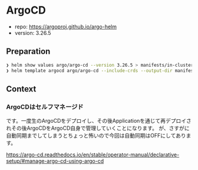 ArgoCD
===

- repo: https://argoproj.github.io/argo-helm
- version: 3.26.5

## Preparation

```bash
❯ helm show values argo/argo-cd --version 3.26.5 > manifests/in-cluster/argo-cd/values
❯ helm template argocd argo/argo-cd --include-crds --output-dir manifests/in-cluster -f manifests/in-cluster/argo-cd/values --version 3.26.5 -n argocd
```

## Context

### ArgoCDはセルフマネージド
です。一度生のArgoCDをデプロイし、その後Applicationを通じて再デプロイされその後ArgoCDをArgoCD自身で管理していくことになります。
が、さすがに自動同期までしてしまうとちょっと怖いので今回は自動同期はOFFにしてあります。

https://argo-cd.readthedocs.io/en/stable/operator-manual/declarative-setup/#manage-argo-cd-using-argo-cd
